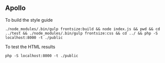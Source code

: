 Apollo
---

To build the style guide

```
./node_modules/.bin/gulp frontsize:build && node index.js && pwd && cd ../test && ./node_modules/.bin/gulp frontsize:css && cd ../ && php -S localhost:8000 -t ./public
```



To test the HTML results

```
php -S localhost:8000 -t ./public
```
